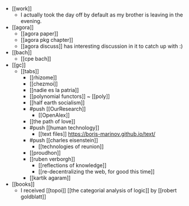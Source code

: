 - [[work]]
  - I actually took the day off by default as my brother is leaving in the evening.
- [[agora]]
  - [[agora paper]]
  - [[agora pkg chapter]]
  - [[agora discuss]] has interesting discussion in it to catch up with :)
- [[bach]]
  - [[cpe bach]]
- [[gc]]
  - [[tabs]]
    - [[rhizome]]
    - [[chezmoi]]
    - [[nadie es la patria]]
    - [[polynomial functors]] ~ [[poly]]
    - [[half earth socialism]]
    - #push [[OurResearch]]
      - [[OpenAlex]]
    - [[the path of love]]
    - #push [[human technology]]
      - [[text files]] https://boris-marinov.github.io/text/
    - #push [[charles eisenstein]]
      - [[technologies of reunion]]
    - [[proudhon]]
    - [[ruben verborgh]]
      - [[reflections of knowledge]]
      - [[re-decentralizing the web, for good this time]]
    - [[kartik agaram]]
- [[books]]
  - I received [[topoi]] [[the categorial analysis of logic]] by [[robert goldblatt]]

